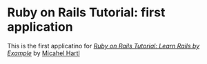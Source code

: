 # Ruby on Rails Tutorial:  first application

This is the first applicatino for [*Ruby on Rails Tutorial:  Learn Rails by Example*](http://railstutoria.org/)
by [Micahel Hartl](http://michaelhartl.com/)